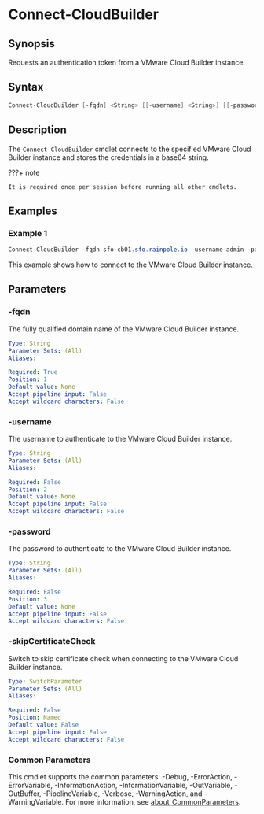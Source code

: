 # Connect-CloudBuilder

## Synopsis

Requests an authentication token from a VMware Cloud Builder instance.

## Syntax

```powershell
Connect-CloudBuilder [-fqdn] <String> [[-username] <String>] [[-password] <String>] [-skipCertificateCheck] [<CommonParameters>]
```

## Description

The `Connect-CloudBuilder` cmdlet connects to the specified VMware Cloud Builder instance and stores the credentials in a base64 string.

???+ note

    It is required once per session before running all other cmdlets.

## Examples

### Example 1

```powershell
Connect-CloudBuilder -fqdn sfo-cb01.sfo.rainpole.io -username admin -password VMware1!
```

This example shows how to connect to the VMware Cloud Builder instance.

## Parameters

### -fqdn

The fully qualified domain name of the VMware Cloud Builder instance.

```yaml
Type: String
Parameter Sets: (All)
Aliases:

Required: True
Position: 1
Default value: None
Accept pipeline input: False
Accept wildcard characters: False
```

### -username

The username to authenticate to the VMware Cloud Builder instance.

```yaml
Type: String
Parameter Sets: (All)
Aliases:

Required: False
Position: 2
Default value: None
Accept pipeline input: False
Accept wildcard characters: False
```

### -password

The password to authenticate to the VMware Cloud Builder instance.

```yaml
Type: String
Parameter Sets: (All)
Aliases:

Required: False
Position: 3
Default value: None
Accept pipeline input: False
Accept wildcard characters: False
```

### -skipCertificateCheck

Switch to skip certificate check when connecting to the VMware Cloud Builder instance.

```yaml
Type: SwitchParameter
Parameter Sets: (All)
Aliases:

Required: False
Position: Named
Default value: False
Accept pipeline input: False
Accept wildcard characters: False
```

### Common Parameters

This cmdlet supports the common parameters: -Debug, -ErrorAction, -ErrorVariable, -InformationAction, -InformationVariable, -OutVariable, -OutBuffer, -PipelineVariable, -Verbose, -WarningAction, and -WarningVariable. For more information, see [about_CommonParameters](http://go.microsoft.com/fwlink/?LinkID=113216).
